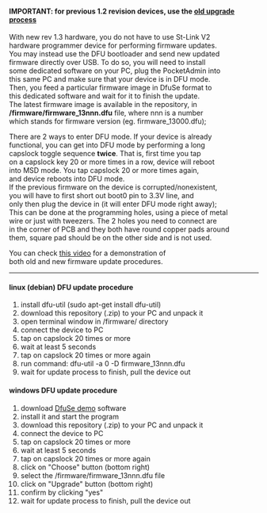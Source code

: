 #### IMPORTANT: for previous 1.2 revision devices, use the [old upgrade process](https://github.com/krakrukra/12004-pocketadmin-wiki)  
  
With new rev 1.3 hardware, you do not have to use St-Link V2  
hardware programmer device for performing firmware updates.  
You may instead use the DFU bootloader and send new updated  
firmware directly over USB. To do so, you will need to install  
some dedicated software on your PC, plug the PocketAdmin into  
this same PC and make sure that your device is in DFU mode.  
Then, you feed a particular firmware image in DfuSe format to  
this dedicated software and wait for it to finish the update.  
The latest firmware image is available in the repository, in  
**/firmware/firmware_13nnn.dfu** file, where nnn is a number  
which stands for firmware version (eg. firmware_13000.dfu);  
  
There are 2 ways to enter DFU mode. If your device is already  
functional, you can get into DFU mode by performing a long  
capslock toggle sequence **twice**. That is, first time you tap  
on a capslock key 20 or more times in a row, device will reboot  
into MSD mode. You tap capslock 20 or more times again,  
and device reboots into DFU mode.  
If the previous firmware on the device is corrupted/nonexistent,  
you will have to first short out boot0 pin to 3.3V line, and  
only then plug the device in (it will enter DFU mode right away);  
This can be done at the programming holes, using a piece of metal  
wire or just with tweezers. The 2 holes you need to connect are  
in the corner of PCB and they both have round copper pads around  
them, square pad should be on the other side and is not used.  
  
You can check [this video](https://www.youtube.com/watch?v=t0oajBFZcZY) for a demonstration of  
both old and new firmware update procedures.  
  
---
  
#### linux (debian) DFU update procedure  
  
1. install dfu-util (sudo apt-get install dfu-util)  
2. download this repository (.zip) to your PC and unpack it  
3. open terminal window in /firmware/ directory  
4. connect the device to PC  
5. tap on capslock 20 times or more  
6. wait at least 5 seconds  
7. tap on capslock 20 times or more again  
8. run command: dfu-util -a 0 -D firmware_13nnn.dfu  
9. wait for update process to finish, pull the device out  
  
#### windows DFU update procedure  
  
1. download [DfuSe demo](https://www.st.com/en/development-tools/stsw-stm32080.html) software  
2. install it and start the program  
3. download this repository (.zip) to your PC and unpack it  
4. connect the device to PC  
5. tap on capslock 20 times or more  
6. wait at least 5 seconds  
7. tap on capslock 20 times or more again  
8. click on "Choose" button (bottom right)  
9. select the /firmware/firmware_13nnn.dfu file  
10. click on "Upgrade" button (bottom right)  
11. confirm by clicking "yes"  
12. wait for update process to finish, pull the device out  
  